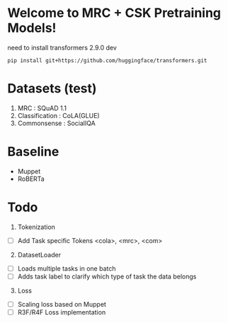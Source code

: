 # Welcome to MRC + CSK Pretraining Models!
need to install transformers 2.9.0 dev <br>
```
pip install git+https://github.com/huggingface/transformers.git
```

# Datasets (test)

1. MRC : SQuAD 1.1
2. Classification : CoLA(GLUE)
3. Commonsense : SocialIQA

# Baseline
- Muppet
- RoBERTa

# Todo
1. Tokenization
- [ ] Add Task specific Tokens \<cola\>, \<mrc\>, \<com\>
2. DatasetLoader
- [ ] Loads multiple tasks in one batch
- [ ] Adds task label to clarify which type of task the data belongs
3. Loss
- [ ] Scaling loss based on Muppet
- [ ] R3F/R4F Loss implementation
